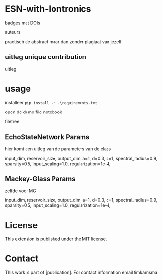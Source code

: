 # ESN-with-Iontronics
 
badges met DOIs

auteurs

practisch de abstract maar dan zonder plagiaat van jezelf

## uitleg unique contribution

uitleg

# usage

installeer `pip install -r .\requirements.txt`

open de demo file notebook

filetree

## EchoStateNetwork Params

hier komt een uitleg van de parameters van de class

input_dim,
reservoir_size,
output_dim,
a=1,
d=0.3,
c=1,
spectral_radius=0.9,
sparsity=0.5,
input_scaling=1.0,
regularization=1e-4,

## Mackey-Glass Params

zelfde voor MG

input_dim,
reservoir_size,
output_dim,
a=1,
d=0.3,
c=1,
spectral_radius=0.9,
sparsity=0.5,
input_scaling=1.0,
regularization=1e-4,

# License
This extension is published under the MIT license.

# Contact

This work is part of [publication]. For contact information email timkamsma